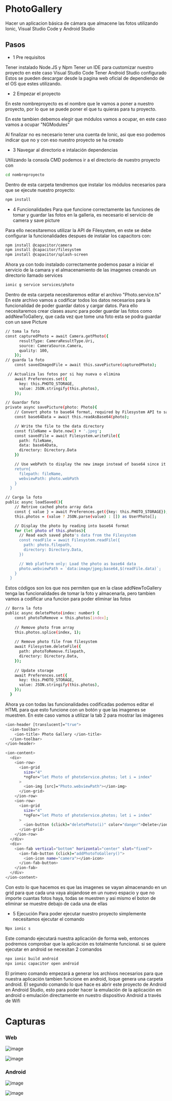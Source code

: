 # PhotoGallery

Hacer un aplicacion básica de cámara que almacene las fotos utilizando Ionic, Visual Studio Code y Android Studio

## Pasos

- 1 Pre requisitos

Tener instalado Node.JS y Npm
Tener un IDE para customizar nuestro proyecto en este caso Visual Studio Code
Tener Android Studio configurado
Estos se pueden descargar desde la pagina web oficial de dependiendo de el OS que estes utilizando.

- 2 Empezar el proyecto

En este nombreproyecto es el nombre que le vamos a poner a nuestro proyecto, por lo que se puede poner el
que tu quieras para tu proyecto.

En este tambien debemos elegir que módulos vamos a ocupar, en este caso vamos a ocupar "NGModules"

Al finalizar no es necesario tener una cuenta de Ionic, asi que eso podemos indicar que no y con eso nuestro
proyecto se ha creado

- 3 Navegar al directorio e intalación dependencias

Utilizando la consola CMD podemos ir a el directorio de nuestro proyecto con 
```bash
cd nombreproyecto
```

Dentro de esta carpeta tendremos que instalar los módulos necesarios para que se ejecute nuestro proyecto:

```bash
npm install
```

- 4 Funcionalidades
Para que funcione correctamente las funciones de tomar y guardar las fotos en la galleria, es necesario el servicio de camera y save picture

Para ello necesitaremos utilizar la API de Filesystem, en este se debe configurar la funcionalidades despues de instalar los capacitors con:
```bash
npm install @capacitor/camera
npm install @capacitor/filesystem
npm install @capacitor/splash-screen
```
Ahora ya con todo instalado correctamente podemos pasar a iniciar el servicio de la camara y el almacenamiento de las imagenes creando un directorio llamado services
```bash
ionic g service services/photo

```
Dentro de esta carpeta necesitaremos editar el archivo "Photo.service.ts" 
En este archivo vamos a codificar todos los datos necesarios para la funcionalidad de poder guardar datos y cargar datos.
Para ello necesitaremos crear clases asunc para poder guardar las fotos como addNewToGallery, que cada vez que tome una foto esta se podra guardar con un save Picture

```bash
// toma la foto
const capturedPhoto = await Camera.getPhoto({
      resultType: CameraResultType.Uri,
      source: CameraSource.Camera,
      quality: 100,
    });
// guarda la foto
    const savedImagedFile = await this.savePicture(capturedPhoto);

 // Actualiza las fotos por si hay nueva o elimina
    await Preferences.set({
      key: this.PHOTO_STORAGE,
      value: JSON.stringify(this.photos),
    });
```

```bash
// Guardar foto
private async savePicture(photo: Photo){
    // Convert photo to base64 format, required by Filesystem API to save
    const base64Data = await this.readAsBase64(photo);

    // Write the file to the data directory
    const fileName = Date.now() + '.jpeg';
    const savedFile = await Filesystem.writeFile({
      path: fileName,
      data: base64Data,
      directory: Directory.Data
    }) 

    // Use webPath to display the new image instead of base64 since it's already loaded into memory
    return{
      filepath: fileName,
      webviewPath: photo.webPath
    }
  }
```

```bash
// Carga la foto
public async loadSaved(){
    // Retrive cached photo array data
    const { value } = await Preferences.get({key: this.PHOTO_STORAGE});
    this.photos = (value ? JSON.parse(value) : []) as UserPhoto[];

    // Display the photo by reading into base64 format
    for (let photo of this.photos){
      // Read each saved photo's data from the Filesystem
      const readFile = await Filesystem.readFile({
        path: photo.filepath,
        directory: Directory.Data,
      })

      // Web platform only: Load the photo as base64 data
      photo.webviewPath = `data:image/jpeg;base64,$(readFile.data)`;
    }
  }
```
Estos códigos son los que nos permiten que en la clase addNewToGallery tenga las funcionalidades de tomar la foto y almacenarla, pero tambien vamos a codificar una funcion para poder eliminar las fotos 
```bash
// Borra la foto
public async deletePhoto(index: number) {
    const photoToRemove = this.photos[index];
  
    // Remove photo from array
    this.photos.splice(index, 1);
  
    // Remove photo file from filesystem
    await Filesystem.deleteFile({
      path: photoToRemove.filepath,
      directory: Directory.Data,
    });
  
    // Update storage
    await Preferences.set({
      key: this.PHOTO_STORAGE,
      value: JSON.stringify(this.photos),
    });
  }  
```

Ahora ya con todas las funcionalidades codificadas podemos editar el HTML para que esto funcione con un botón y que las imagenes se muestren.
En este caso vamos a utilizar la tab 2 para mostrar las imágenes
```bash
<ion-header [translucent]="true">
  <ion-toolbar>
    <ion-title> Photo Gallery </ion-title>
  </ion-toolbar>
</ion-header>

<ion-content>
  <div>
    <ion-row>
      <ion-grid
        size="4"
        *ngFor="let Photo of photoService.photos; let i = index"
      >
        <ion-img [src]="Photo.webviewPath"></ion-img>
      </ion-grid>
    </ion-row>
    <ion-row>
      <ion-grid
        size="4"
        *ngFor="let Photo of photoService.photos; let i = index"
      >
        <ion-button (click)="deletePhoto(i)" color="danger">Delete</ion-button>
      </ion-grid>
    </ion-row>
  </div>
  <div>
    <ion-fab vertical="bottom" horizontal="center" slot="fixed">
      <ion-fab-button (click)="addPhotoToGallery()">
        <ion-icon name="camera"></ion-icon>
      </ion-fab-button>
    </ion-fab>
  </div>
</ion-content>

```
Con esto lo que hacemos es que las imagenes se vayan almacenando en un grid para que cada una vaya alojandose en un nuevo espacio y que no importe cuantas fotos haya, todas se muestren y asi mismo el boton de eliminar se muestre debajo de cada una de ellas

- 5 Ejecución
Para poder ejecutar nuestro proyecto simplemente necesitamos ejecutar el comando
```bash
Npx ionic s
```
Este comando ejecutará nuestra aplicación de forma web, entonces podremos comprobar que la aplicación es totalmente funcional.
si se quiere ejecutar en android se necesitan 2 comandos
```bash
npx ionic build android
npx ionic capacitor open android
```
El primero comando empezará a generar los archivos necesarios para que nuestra aplicación tambien funcione en android, loque genera una carpeta android.
El segundo comando lo que hace es abrir este proyecto de Android en Android Studio, esto para poder hacer la emulación de la aplicación en android o emulación directamente en nuestro dispositivo Android a través de Wifi

# Capturas
### Web
![image](https://github.com/4lanPz/AM-PhotoGallery-2024A/assets/117743495/8efa488c-bf9d-4057-870b-cd3b476359eb)

![image](https://github.com/4lanPz/AM-PhotoGallery-2024A/assets/117743495/19170dd5-0cdd-42e1-b18f-c358f5305dc6)

### Android
![image](https://github.com/4lanPz/AM-PhotoGallery-2024A/assets/117743495/28d0a761-4f09-4ded-9ae8-7ae7e356e6c3)

![image](https://github.com/4lanPz/AM-PhotoGallery-2024A/assets/117743495/6ad75273-b90a-4dd5-9bb3-d600f0d457b0)
